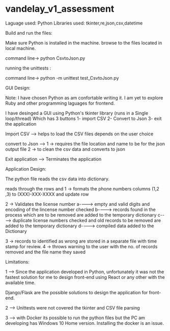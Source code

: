 # vandelay_v1_assessment

Laguage used: Python
Libraries used: tkinter,re,json,csv,datetime

Build and run the files:

Make sure Python is installed in the machine.
browse to the files located in local machine.

command line-> python CsvtoJson.py

running the unittests :

command line-> python -m unittest test_CsvtoJson.py

GUI Design:

Note: I have chosen Python as am confortable writing it. I am yet to explore Ruby and other programming laguages for frontend.

I have desinged a GUI using Python's tkinter library (runs in a Single loop/thread)
Which has 3 buttons
1- import CSV
2- Convert to Json
3- exit the application

Import CSV --> helps to load the CSV files depends on the user choice

convert to Json -->
1 -> requires the file location and name to be for the json output file
2 -> to clean the csv data and converts to json

Exit application --> Terminates the application

Application Design:

The python file reads the csv data into dictionary.

reads through the rows and
1 -> formats the phone numbers columns (1,2 ,3) to (XXX)-XXX-XXXX and update row

2 -> Validates the license number
a----> empty and valid digits and encoding of the lincense number checked
b----> records found in the process which are to be removed are added to the temporary dictionary
c----> duplicate license numbers checked and old records to be removed are added to the temporary dictionary
d----> compiled data added to the Dictionary

3 -> records to identified as wrong are stored in a separate file with time stamp for review.
4 -> throws warning to the user with the no. of records removed and the file name they saved

Limitations:

1 --> Since the application developed in Python, unfortunately it was not the fastest solution for me to design front-end using React or any other with the available time.

Django/Flask are the possible solutions to design the application for front-end.

2 --> Unittests were not covered the tkinter and CSV file parsing

3 --> with Docker its possible to run the python files but the PC am developing has Windows 10 Home version. Installing the docker is an issue.

